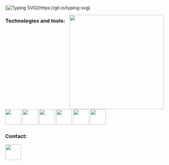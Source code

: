 [![Typing SVG](https://readme-typing-svg.herokuapp.com?font=Noto+Sans&weight=800&size=32&duration=5000&pause=800&color=112AF7&width=600&lines=Welcome+to+my+GitHub+profile!;Bem-vindo+ao+meu+perfil+do+GitHub!;Willkommen+auf+meinem+GitHub-Profil!;Bienvenido+a+mi+perfil+de+GitHub!;%E7%A7%81%E3%81%AE+GitHub+%E3%83%97%E3%83%AD%E3%83%95%E3%82%A3%E3%83%BC%E3%83%AB%E3%81%B8%E3%82%88%E3%81%86%E3%81%93%E3%81%9D!)](https://git.io/typing-svg)

<img src="https://github.com/user-attachments/assets/0a2cf44e-c109-4e04-abae-057c30ce13b9" alt="" align="right" height="300px">

### Technologies and tools:
<div style="display: inline-block">
  <img height="50px" width="50px" src="https://cdn.jsdelivr.net/gh/devicons/devicon@latest/icons/python/python-original.svg" />
  <img height="50px" width="50px" src="https://cdn.jsdelivr.net/gh/devicons/devicon@latest/icons/html5/html5-original.svg" />
  <img height="50px" width="50px" src="https://cdn.jsdelivr.net/gh/devicons/devicon@latest/icons/css3/css3-original.svg" />
  <img height="50px" width="50px" src="https://cdn.jsdelivr.net/gh/devicons/devicon@latest/icons/javascript/javascript-original.svg" />
  <img height="50px" width="50px" src="https://cdn.jsdelivr.net/gh/devicons/devicon@latest/icons/mysql/mysql-original.svg" />
  <img height="50px" width="50px" src="https://cdn.jsdelivr.net/gh/devicons/devicon@latest/icons/flask/flask-original.svg" />
</div>

### Contact:
<a href="https://www.linkedin.com/in/arthurbenczdecamargo/" target="_blank"><img height="50px" width="50px" src="https://cdn.jsdelivr.net/gh/devicons/devicon@latest/icons/linkedin/linkedin-original.svg" /></a>
